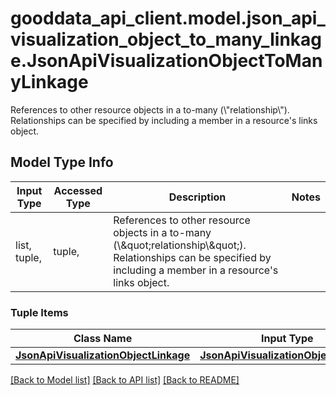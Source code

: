 # gooddata_api_client.model.json_api_visualization_object_to_many_linkage.JsonApiVisualizationObjectToManyLinkage

References to other resource objects in a to-many (\\\"relationship\\\"). Relationships can be specified by including a member in a resource's links object.

## Model Type Info
Input Type | Accessed Type | Description | Notes
------------ | ------------- | ------------- | -------------
list, tuple,  | tuple,  | References to other resource objects in a to-many (\\\&quot;relationship\\\&quot;). Relationships can be specified by including a member in a resource&#x27;s links object. | 

### Tuple Items
Class Name | Input Type | Accessed Type | Description | Notes
------------- | ------------- | ------------- | ------------- | -------------
[**JsonApiVisualizationObjectLinkage**](JsonApiVisualizationObjectLinkage.md) | [**JsonApiVisualizationObjectLinkage**](JsonApiVisualizationObjectLinkage.md) | [**JsonApiVisualizationObjectLinkage**](JsonApiVisualizationObjectLinkage.md) |  | 

[[Back to Model list]](../../README.md#documentation-for-models) [[Back to API list]](../../README.md#documentation-for-api-endpoints) [[Back to README]](../../README.md)

